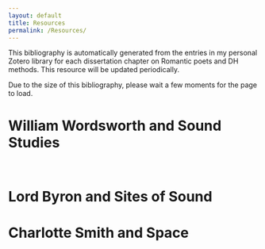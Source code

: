 ```yaml
---
layout: default
title: Resources
permalink: /Resources/
---
```

 This bibliography is automatically generated from the entries in my personal Zotero library for each dissertation chapter on Romantic poets and DH methods. This resource will be updated periodically. 
 
 Due to the size of this bibliography, please wait a few moments for the page to load. 
 
# William Wordsworth and Sound Studies
​
  <script src="https://bibbase.org/show?bib=https%3A%2F%2Fapi.zotero.org%2Fusers%2F4444644%2Fcollections%2F8TIZDIZB%2Fitems%3Fkey%3DrV15W2x3Fs56GURULsIqmBsI%26format%3Dbibtex%26limit%3D100&jsonp=1"></script> 

# Lord Byron and Sites of Sound

 <script src="https://bibbase.org/show?bib=https%3A%2F%2Fapi.zotero.org%2Fusers%2F4444644%2Fcollections%2FHW74S2XB%2Fitems%3Fkey%3DrV15W2x3Fs56GURULsIqmBsI%26format%3Dbibtex%26limit%3D100&jsonp=1"></script> 

# Charlotte Smith and Space
 <script src="https://bibbase.org/show?bib=https%3A%2F%2Fapi.zotero.org%2Fusers%2F4444644%2Fcollections%2FDI9US429%2Fitems%3Fkey%3DrV15W2x3Fs56GURULsIqmBsI%26format%3Dbibtex%26limit%3D100&jsonp=1"></script> 


